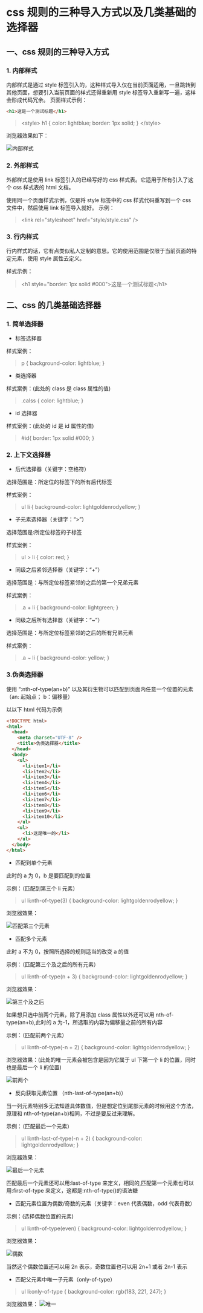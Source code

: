 # css 规则的三种导入方式以及几类基础的选择器

## 一、css 规则的三种导入方式

### 1. 内部样式

内部样式是通过 style 标签引入的，这种样式导入仅在当前页面适用，一旦跳转到其他页面，想要引入当前页面的样式还得重新用 style 标签导入重新写一遍，这样会形成代码冗余。
页面样式示例：

```html
<h1>这是一个测试标题</h1>
```

> \<style>
> h1 {
> color: lightblue;
> border: 1px solid;
> }
> \</style>

浏览器效果如下：

![内部样式](img/neibu.png)

### 2. 外部样式

外部样式是使用 link 标签引入的已经写好的 css 样式表。它适用于所有引入了这个 css 样式表的 html 文档。

使用同一个页面样式示例，仅是将 style 标签中的 css 样式代码重写到一个 css 文件中，然后使用 link 标签导入就好。
示例：

> \<link rel="stylesheet" href="style/style.css" />

### 3. 行内样式

行内样式的话，它有点类似私人定制的意思。它的使用范围是仅限于当前页面的特定元素，使用 style 属性去定义。

样式示例：

> \<h1 style="border: 1px solid #000">这是一个测试标题\</h1>

## 二、css 的几类基础选择器

### 1. 简单选择器

- 标签选择器

样式案例：

> p {
> background-color: lightblue;
> }

- 类选择器

样式案例：(此处的 class 是 class 属性的值)

> .calss {
> color: lightblue;
> }

- id 选择器

样式案例：(此处的 id 是 id 属性的值)

> #id{
> border: 1px solid #000;
> }

### 2. 上下文选择器

- 后代选择器（关键字：空格符）

选择范围是：所定位的标签下的所有后代标签

样式案例：

> ul li {
> background-color: lightgoldenrodyellow;
> }

- 子元素选择器（关键字：“>”）

选择范围是:所定位标签的子标签

样式案例：

> ul > li {
> color: red;
> }

- 同级之后紧邻选择器（关键字：“+”）

选择范围是：与所定位标签紧邻的之后的第一个兄弟元素

样式案例：

> .a + li {
> background-color: lightgreen;
> }

- 同级之后所有选择器（关键字：“~”）

选择范围是：与所定位标签紧邻的之后的所有兄弟元素

样式案例：

> .a ~ li {
> background-color: yellow;
> }

### 3.伪类选择器

使用 “:nth-of-type(an+b)” 以及其衍生物可以匹配到页面内任意一个位置的元素（an: 起始点； b：偏移量）

以以下 html 代码为示例

```html
<!DOCTYPE html>
<html>
  <head>
    <meta charset="UTF-8" />
    <title>伪类选择器</title>
  </head>
  <body>
    <ul>
      <li>item1</li>
      <li>item2</li>
      <li>item3</li>
      <li>item4</li>
      <li>item5</li>
      <li>item6</li>
      <li>item7</li>
      <li>item8</li>
      <li>item9</li>
      <li>item10</li>
    </ul>
    <ul>
      <li>这是唯一的</li>
    </ul>
  </body>
</html>
```

- 匹配到单个元素

此时的 a 为 0，b 是要匹配到的位置

示例：（匹配到第三个 li 元素）

> ul li:nth-of-type(3) {
> background-color: lightgoldenrodyellow;
> }

浏览器效果：

![匹配第三个元素](img/three.png)

- 匹配多个元素

此时 a 不为 0，按照所选择的规则适当的改变 a 的值

示例：（匹配第三个及之后的所有元素）

> ul li:nth-of-type(n + 3) {
> background-color: lightgoldenrodyellow;
> }

浏览器效果：

![第三个及之后](img/three-to.png)

如果想只选中前两个元素，除了用添加 class 属性以外还可以用 nth-of-type(an+b),此时的 a 为-1，所选取的内容为偏移量之前的所有内容

示例：（匹配前两个元素）

> ul li:nth-of-type(-n + 2) {
> background-color: lightgoldenrodyellow;
> }

浏览器效果：(此处的唯一元素会被包含是因为它属于 ul 下第一个 li 的位置，同时也是最后一个 li 的位置)

![前两个](img/tow.png)

- 反向获取元素位置 （nth-last-of-type(an+b)）

当一列元素特别多无法知道具体数值，但是想定位到尾部元素的时候用这个方法，原理和 nth-of-type(an+b)相同，不过是要反过来理解。

示例：（匹配最后一个元素）

> ul li:nth-last-of-type(-n + 2) {
> background-color: lightgoldenrodyellow;
> }

浏览器效果：

![最后一个元素](img/last.png)

匹配最后一个元素还可以用:last-of-type 来定义，相同的,匹配第一个元素也可以用:first-of-type 来定义，这都是:nth-of-type()的语法糖

- 匹配元素位置为偶数/奇数的元素（关键字：even 代表偶数，odd 代表奇数）

示例：(选择偶数位置的元素)

> ul li:nth-of-type(even) {
> background-color: lightgoldenrodyellow;
> }

浏览器效果：

![偶数](img/even.png)

当然这个偶数位置还可以用 2n 表示，奇数位置也可以用 2n+1 或者 2n-1 表示

- 匹配父元素中唯一子元素（only-of-type）

> ul li:only-of-type {
> background-color: rgb(183, 221, 247);
> }

浏览器效果：
![唯一](img/only.png)
